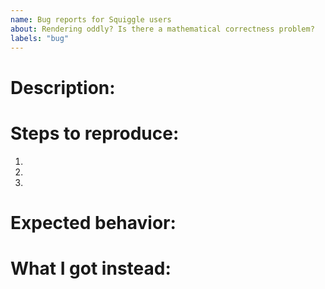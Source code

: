 ```yaml
---
name: Bug reports for Squiggle users
about: Rendering oddly? Is there a mathematical correctness problem?
labels: "bug"
---
```


# Description:

# Steps to reproduce:

1.
2.
3.

# Expected behavior:

# What I got instead:
